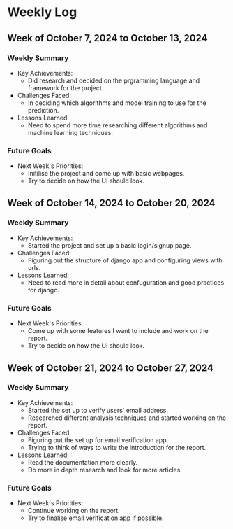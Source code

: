 # Weekly Log 

## Week of October 7, 2024 to October 13, 2024

### Weekly Summary
* Key Achievements:
  * Did research and decided on the prgramming language and framework for the project.
* Challenges Faced:
  * In deciding which algorithms and model training to use for the prediction.
* Lessons Learned:
  * Need to spend more time researching different algorithms and machine learning techniques.

### Future Goals
* Next Week's Priorities:
  * Initilise the project and come up with basic webpages.
  * Try to decide on how the UI should look.

## Week of October 14, 2024 to October 20, 2024

### Weekly Summary
* Key Achievements:
  * Started the project and set up a basic login/signup page.
* Challenges Faced:
  * Figuring out the structure of django app and configuring views with urls.
* Lessons Learned:
  * Need to read more in detail about confuguration and good practices for django.

### Future Goals
* Next Week's Priorities:
  * Come up with some features I want to include and work on the report.
  * Try to decide on how the UI should look.

## Week of October 21, 2024 to October 27, 2024

### Weekly Summary
* Key Achievements:
  * Started the set up to verify users' email address.
  * Researched different analysis techniques and started working on the report. 
* Challenges Faced:
  * Figuring out the set up for email verification app.
  * Trying to think of ways to write the introduction for the report.
* Lessons Learned:
  * Read the documentation more clearly.
  * Do more in depth research and look for more articles. 

### Future Goals
* Next Week's Priorities:
  * Continue working on the report.
  * Try to finalise email verification app if possible.